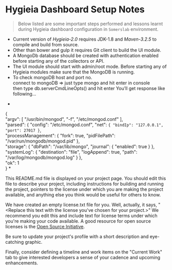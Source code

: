 # Hygieia Dashboard Setup Notes

>Below listed are some important steps performed and lessons learnt during Hygieia dashboard configuration in `Somerslab` environment.

 - Current version of *Hygieia-2.0* requires JDK-1.8 and *Maven-3.2.5* to compile and build from source.
 - Other than bower and gulp it requires Git client to build the UI module.
 - A MongoDb database should be created with authentication enabled before starting any of the collectors or API.
 - The UI module should start with admin/root mode. Before starting any of Hygieia modules make sure that the MongoDB is running.
 - To check mongoDB host and port no.  
 connect to mongoDB => just type mongo and hit enter in console  
then type db.serverCmdLineOpts() and hit enter  You’ll get response like following…  
*
{  
"argv": [ "/usr/bin/mongod", "-f", "/etc/mongod.conf" ],  
"parsed": { "config": "/etc/mongod.conf", "net": `{ "bindIp": "127.0.0.1", "port": 27017 }`,  
"processManagement": { "fork": true, "pidFilePath": "/var/run/mongodb/mongod.pid" },  
"storage": { "dbPath": "/var/lib/mongo", "journal": { "enabled": true } },  
"systemLog": { "destination": "file", "logAppend": true, "path": "/var/log/mongodb/mongod.log" } },  
"ok": 1  
}
*


This README.md file is displayed on your project page. You should edit this 
file to describe your project, including instructions for building and 
running the project, pointers to the license under which you are making the 
project available, and anything else you think would be useful for others to
know.

We have created an empty license.txt file for you. Well, actually, it says,
"<Replace this text with the license you've chosen for your project.>" We 
recommend you edit this and include text for license terms under which you're
making your code available. A good resource for open source licenses is the 
[Open Source Initiative](http://opensource.org/).

Be sure to update your project's profile with a short description and 
eye-catching graphic.

Finally, consider defining a timeline and work items on the "Current Work" tab 
to give interested developers a sense of your cadence and upcoming enhancements.
